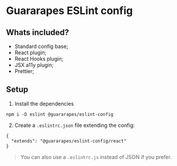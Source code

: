 # Guararapes ESLint config

## Whats included?

- Standard config base;
- React plugin;
- React Hooks plugin;
- JSX a11y plugin;
- Prettier;

## Setup

1. Install the dependencies
```
npm i -D eslint @guararapes/eslint-config
```

2. Create a `.eslintrc.json` file extending the config:
```
{
  "extends": "@guararapes/eslint-config/react"
}
```

> You can also use a `.eslintrc.js` instead of JSON if you prefer.

